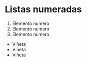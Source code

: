 # Listas numeradas

 1. Elemento numero 
 2. Elemento numero 
 3. Elemento numero
- Viñeta
- Viñeta
- Viñeta

